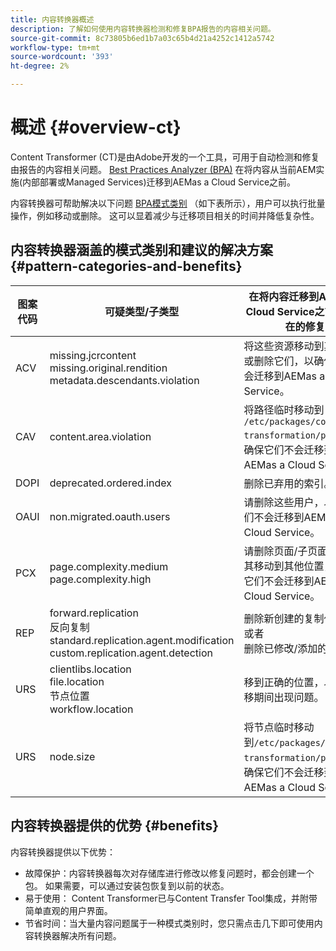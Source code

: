 ```yaml
---
title: 内容转换器概述
description: 了解如何使用内容转换器检测和修复BPA报告的内容相关问题。
source-git-commit: 8c73805b6ed1b7a03c65b4d21a4252c1412a5742
workflow-type: tm+mt
source-wordcount: '393'
ht-degree: 2%

---
```


# 概述 {#overview-ct}

Content Transformer (CT)是由Adobe开发的一个工具，可用于自动检测和修复由报告的内容相关问题。 [Best Practices Analyzer (BPA)](/help/journey-migration/best-practices-analyzer/overview-best-practices-analyzer.md) 在将内容从当前AEM实施(内部部署或Managed Services)迁移到AEMas a Cloud Service之前。

内容转换器可帮助解决以下问题 [BPA模式类别](https://experienceleague.adobe.com/docs/experience-manager-pattern-detection/table-of-contents/aso.html) （如下表所示），用户可以执行批量操作，例如移动或删除。 这可以显着减少与迁移项目相关的时间并降低复杂性。

## 内容转换器涵盖的模式类别和建议的解决方案 {#pattern-categories-and-benefits}

| 图案代码 | 可疑类型/子类型 | 在将内容迁移到AEMas a Cloud Service之前进行潜在的修复 |
|--------------|--------------------------------------------------------------------------------------------------------------------|------------------------------------------------------------------------------------------------------------------------------------|
| ACV | missing.jcrcontent <br> missing.original.rendition <br> metadata.descendants.violation | 将这些资源移动到其他位置或删除它们，以确保它们不会迁移到AEMas a Cloud Service。 |
| CAV | content.area.violation | 将路径临时移动到 `/etc/packages/content-transformation/paths` 以确保它们不会迁移到AEMas a Cloud Service。 |
| DOPI | deprecated.ordered.index | 删除已弃用的索引。 |
| OAUI | non.migrated.oauth.users | 请删除这些用户，以确保他们不会迁移到AEMas a Cloud Service。 |
| PCX | page.complexity.medium <br> page.complexity.high | 请删除页面/子页面，或将其移动到其他位置，以确保它们不会迁移到AEMas a Cloud Service。 |
| REP | forward.replication <br> 反向复制 <br> standard.replication.agent.modification <br> custom.replication.agent.detection | 删除新创建的复制代理。 <br> 或者 <br> 删除已修改/添加的属性。 |
| URS | clientlibs.location <br> file.location <br> 节点位置 <br> workflow.location | 移到正确的位置，以避免迁移期间出现问题。 |
| URS | node.size | 将节点临时移动到`/etc/packages/content-transformation/paths` 以确保它们不会迁移到AEMas a Cloud Service。 |

## 内容转换器提供的优势 {#benefits}

内容转换器提供以下优势：

* 故障保护：内容转换器每次对存储库进行修改以修复问题时，都会创建一个包。 如果需要，可以通过安装包恢复到以前的状态。
* 易于使用： Content Transformer已与Content Transfer Tool集成，并附带简单直观的用户界面。
* 节省时间：当大量内容问题属于一种模式类别时，您只需点击几下即可使用内容转换器解决所有问题。
